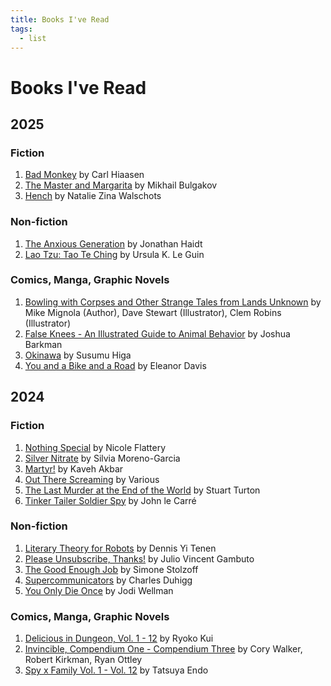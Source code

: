 ```yaml
---
title: Books I've Read
tags:
  - list
---
```

# Books I've Read
## 2025
### Fiction
1. [Bad Monkey](https://bookshop.org/p/books/bad-monkey-carl-hiaasen/15542348?ean=9780446556149&next=t&next=t) by Carl Hiaasen
2. [The Master and Margarita](https://bookshop.org/p/books/the-master-and-margarita-mikhail-bulgakov/6708240) by Mikhail Bulgakov
3. [Hench](https://bookshop.org/p/books/hench-natalie-zina-walschots/14843591?ean=9780062978585&next=t) by Natalie Zina Walschots
### Non-fiction
1. [The Anxious Generation](https://bookshop.org/p/books/the-anxious-generation-how-the-great-rewiring-of-childhood-is-causing-an-epidemic-of-mental-illness-jonathan-haidt/20144236?ean=9780593655030&next=t&next=t) by Jonathan Haidt
2. [Lao Tzu: Tao Te Ching](https://bookshop.org/p/books/lao-tzu-tao-te-ching-a-book-about-the-way-and-the-power-of-the-way-ursula-k-le-guin/9765206) by Ursula K. Le Guin
### Comics, Manga, Graphic Novels
1. [Bowling with Corpses and Other Strange Tales from Lands Unknown](https://bookshop.org/p/books/bowling-with-corpses-and-other-strange-tales-from-lands-unknown-mike-mignola/21365349?ean=9781506745886&next=t&next=t) by Mike Mignola (Author), Dave Stewart (Illustrator), Clem Robins (Illustrator)
2. [False Knees - An Illustrated Guide to Animal Behavior](https://bookshop.org/p/books/false-knees-an-illustrated-guide-to-animal-behavior-joshua-barkman/7901261?ean=9781449499723&next=t) by Joshua Barkman
3. [Okinawa](https://bookshop.org/p/books/okinawa-susumu-higa/19730133?ean=9781683961185&next=t&next=t) by Susumu Higa
4. [You and a Bike and a Road](https://www.fantagraphics.com/products/you-a-bike-a-road) by Eleanor Davis

## 2024
### Fiction
1. [Nothing Special](app://obsidian.md/-) by Nicole Flattery
2. [Silver Nitrate](app://obsidian.md/-) by Silvia Moreno-Garcia
3. [Martyr!](app://obsidian.md/-) by Kaveh Akbar
4. [Out There Screaming](https://bookshop.org/p/books/untitled-horror-anthology-random-house-group/19711569?ean=9780593243800&next=t&next=t) by Various
5. [The Last Murder at the End of the World](https://bookshop.org/p/books/the-last-murder-at-the-end-of-the-world-stuart-turton/20008491?ean=9781728254654&next=t&next=t) by Stuart Turton
6. [Tinker Tailer Soldier Spy](app://obsidian.md/-) by John le Carré
### Non-fiction
1. [Literary Theory for Robots](app://obsidian.md/-) by Dennis Yi Tenen
2. [Please Unsubscribe, Thanks!](app://obsidian.md/-) by Julio Vincent Gambuto
3. [The Good Enough Job](app://obsidian.md/-) by Simone Stolzoff
4. [Supercommunicators](https://bookshop.org/p/books/supercommunicators-the-power-of-conversation-and-hidden-language-of-connection-charles-duhigg/20112446?ean=9780593243916&next=t&next=t) by Charles Duhigg
5. [You Only Die Once](https://bookshop.org/p/books/you-only-die-once-how-to-make-it-to-the-end-with-no-regrets-jodi-wellman/20589601?ean=9780316574273&next=t&next=t) by Jodi Wellman
### Comics, Manga, Graphic Novels
1. [Delicious in Dungeon, Vol. 1 - 12](https://hardcover.app/books/delicious-in-dungeon-vol-12) by Ryoko Kui
2. [Invincible, Compendium One - Compendium Three](https://bookshop.org/p/books/invincible-compendium-volume-1-robert-kirkman/12765045?ean=9781607064114&next=t&next=t) by Cory Walker, Robert Kirkman, Ryan Ottley
3. [Spy x Family Vol. 1 - Vol. 12](https://bookshop.org/p/books/spy-x-family-vol-1-volume-1-tatsuya-endo/17794864?ean=9781974715466&next=t&next=t) by Tatsuya Endo

